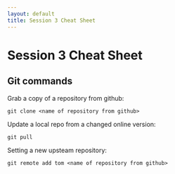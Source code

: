 ```yaml
---
layout: default
title: Session 3 Cheat Sheet
---
```


# Session 3 Cheat Sheet

## Git commands

Grab a copy of a repository from github:

    git clone <name of repository from github>

Update a local repo from a changed online version:

    git pull

Setting a new upsteam repository:

    git remote add tom <name of repository from github>
